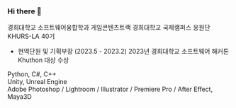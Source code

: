 ### Hi there 👋

경희대학교 소프트웨어융합학과 게임콘텐츠트랙
경희대학교 국제캠퍼스 응원단 KHURS-LA 40기
  - 현역단원 및 기획부장 (2023.5 - 2023.2)  2023년 경희대학교 소프트웨어 해커톤 Khuthon 대상 수상

Python, C#, C++  
Unity, Unreal Engine  
Adobe Photoshop / Lightroom / Illustrator / Premiere Pro / After Effect, Maya3D

<!--
**ketchupmustardmayonnaise/ketchupmustardmayonnaise** is a ✨ _special_ ✨ repository because its `README.md` (this file) appears on your GitHub profile.

Here are some ideas to get you started:

- 🔭 I’m currently working on ...
- 🌱 I’m currently learning ...
- 👯 I’m looking to collaborate on ...
- 🤔 I’m looking for help with ...
- 💬 Ask me about ...
- 📫 How to reach me: ...
- 😄 Pronouns: ...
- ⚡ Fun fact: ...
-->
